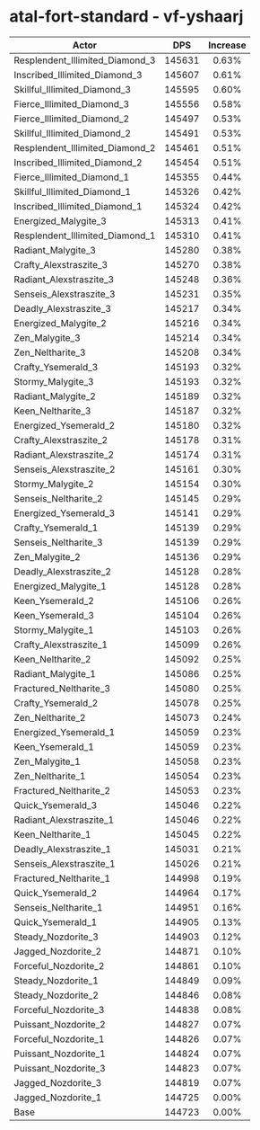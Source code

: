 # atal-fort-standard - vf-yshaarj
| Actor | DPS | Increase |
|---|:---:|:---:|
|Resplendent_Illimited_Diamond_3|145631|0.63%|
|Inscribed_Illimited_Diamond_3|145607|0.61%|
|Skillful_Illimited_Diamond_3|145595|0.60%|
|Fierce_Illimited_Diamond_3|145556|0.58%|
|Fierce_Illimited_Diamond_2|145497|0.53%|
|Skillful_Illimited_Diamond_2|145491|0.53%|
|Resplendent_Illimited_Diamond_2|145461|0.51%|
|Inscribed_Illimited_Diamond_2|145454|0.51%|
|Fierce_Illimited_Diamond_1|145355|0.44%|
|Skillful_Illimited_Diamond_1|145326|0.42%|
|Inscribed_Illimited_Diamond_1|145324|0.42%|
|Energized_Malygite_3|145313|0.41%|
|Resplendent_Illimited_Diamond_1|145310|0.41%|
|Radiant_Malygite_3|145280|0.38%|
|Crafty_Alexstraszite_3|145270|0.38%|
|Radiant_Alexstraszite_3|145248|0.36%|
|Senseis_Alexstraszite_3|145231|0.35%|
|Deadly_Alexstraszite_3|145217|0.34%|
|Energized_Malygite_2|145216|0.34%|
|Zen_Malygite_3|145214|0.34%|
|Zen_Neltharite_3|145208|0.34%|
|Crafty_Ysemerald_3|145193|0.32%|
|Stormy_Malygite_3|145193|0.32%|
|Radiant_Malygite_2|145189|0.32%|
|Keen_Neltharite_3|145187|0.32%|
|Energized_Ysemerald_2|145180|0.32%|
|Crafty_Alexstraszite_2|145178|0.31%|
|Radiant_Alexstraszite_2|145174|0.31%|
|Senseis_Alexstraszite_2|145161|0.30%|
|Stormy_Malygite_2|145154|0.30%|
|Senseis_Neltharite_2|145145|0.29%|
|Energized_Ysemerald_3|145141|0.29%|
|Crafty_Ysemerald_1|145139|0.29%|
|Senseis_Neltharite_3|145139|0.29%|
|Zen_Malygite_2|145136|0.29%|
|Deadly_Alexstraszite_2|145128|0.28%|
|Energized_Malygite_1|145128|0.28%|
|Keen_Ysemerald_2|145106|0.26%|
|Keen_Ysemerald_3|145104|0.26%|
|Stormy_Malygite_1|145103|0.26%|
|Crafty_Alexstraszite_1|145099|0.26%|
|Keen_Neltharite_2|145092|0.25%|
|Radiant_Malygite_1|145086|0.25%|
|Fractured_Neltharite_3|145080|0.25%|
|Crafty_Ysemerald_2|145078|0.25%|
|Zen_Neltharite_2|145073|0.24%|
|Energized_Ysemerald_1|145059|0.23%|
|Keen_Ysemerald_1|145059|0.23%|
|Zen_Malygite_1|145058|0.23%|
|Zen_Neltharite_1|145054|0.23%|
|Fractured_Neltharite_2|145053|0.23%|
|Quick_Ysemerald_3|145046|0.22%|
|Radiant_Alexstraszite_1|145046|0.22%|
|Keen_Neltharite_1|145045|0.22%|
|Deadly_Alexstraszite_1|145031|0.21%|
|Senseis_Alexstraszite_1|145026|0.21%|
|Fractured_Neltharite_1|144998|0.19%|
|Quick_Ysemerald_2|144964|0.17%|
|Senseis_Neltharite_1|144951|0.16%|
|Quick_Ysemerald_1|144905|0.13%|
|Steady_Nozdorite_3|144903|0.12%|
|Jagged_Nozdorite_2|144871|0.10%|
|Forceful_Nozdorite_2|144861|0.10%|
|Steady_Nozdorite_1|144849|0.09%|
|Steady_Nozdorite_2|144846|0.08%|
|Forceful_Nozdorite_3|144838|0.08%|
|Puissant_Nozdorite_2|144827|0.07%|
|Forceful_Nozdorite_1|144826|0.07%|
|Puissant_Nozdorite_1|144824|0.07%|
|Puissant_Nozdorite_3|144823|0.07%|
|Jagged_Nozdorite_3|144819|0.07%|
|Jagged_Nozdorite_1|144725|0.00%|
|Base|144723|0.00%|
